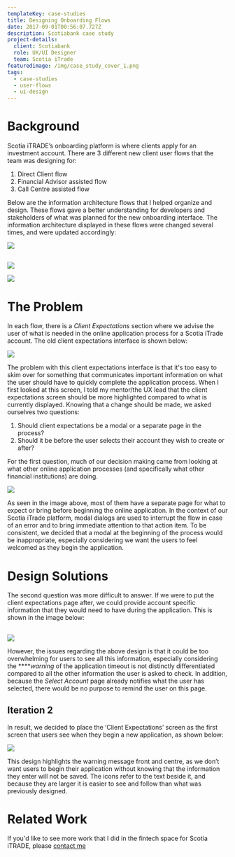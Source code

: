 ```yaml
---
templateKey: case-studies
title: Designing Onboarding Flows
date: 2017-09-01T00:56:07.727Z
description: Scotiabank case study
project-details:
  client: Scotiabank
  role: UX/UI Designer
  team: Scotia iTrade
featuredimage: /img/case_study_cover_1.png
tags:
  - case-studies
  - user-flows
  - ui-design
---
```

# Background

Scotia iTRADE’s onboarding platform is where clients apply for an investment account. There are 3 different new client user flows that the team was designing for: 

1. Direct Client flow
2. Financial Advisor assisted flow
3. Call Centre assisted flow

Below are the information architecture flows that I helped organize and design. These flows gave a better understanding for developers and stakeholders of what was planned for the new onboarding interface. The information architecture displayed in these flows were changed several times, and were updated accordingly:

![](/img/direct_client_image.png)

## 

![](/img/fa_image.png)

![](/img/call_center_image.png)

# The Problem

In each flow, there is a _Client Expectations_ section where we advise the user of what is needed in the online application process for a Scotia iTrade account. The old client expectations interface is shown below:

![](/img/old_client_expectations.png)

The problem with this client expectations interface is that it's too easy to skim over for something that communicates important information on what the user should have to quickly complete the application process. When I first looked at this screen, I told my mentor/the UX lead that the client expectations screen should be more highlighted compared to what is currently displayed. Knowing that a change should be made, we asked ourselves two questions:

1. Should client expectations be a modal or a separate page in the process?
2. Should it be before the user selects their account they wish to create or after?

For the first question, much of our decision making came from looking at what other online application processes (and specifically what other financial institutions) are doing. 

![](/img/td_client_expectations.png)

As seen in the image above, most of them have a separate page for what to expect or bring before beginning the online application. In the context of our Scotia iTrade platform, modal dialogs are used to interrupt the flow in case of an error and to bring immediate attention to that action item. To be consistent, we decided that a modal at the beginning of the process would be inappropriate, especially considering we want the users to feel welcomed as they begin the application.

# Design Solutions

The second question was more difficult to answer. If we were to put the client expectations page after, we could provide account specific information that they would need to have during the application. This is shown in the image below:

## 

![](/img/design_1.png)

However, the issues regarding the above design is that it could be too overwhelming for users to see all this information, especially considering the \*\*\*\*_warning_ of the application timeout is not distinctly differentiated compared to all the other information the user is asked to check. In addition, because the _Select Account_ page already notifies what the user has selected, there would be no purpose to remind the user on this page. 

## Iteration 2

In result, we decided to place the ‘Client Expectations’ screen as the first screen that users see when they begin a new application, as shown below:

![](/img/design_2.png)

This design highlights the warning message front and centre, as we don’t want users to begin their application without knowing that the information they enter will not be saved. The icons refer to the text beside it, and because they are larger it is easier to see and follow than what was previously designed.

# Related Work

If you'd like to see more work that I did in the fintech space for Scotia iTRADE, please [contact me ](diwya.desilva@gmail.com)

## 

#
